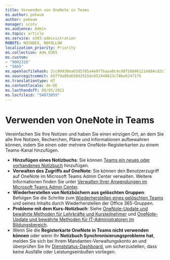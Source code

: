 ```yaml
---
title: Verwenden von OneNote in Teams
ms.author: pebaum
author: pebaum
manager: scotv
ms.audience: Admin
ms.topic: article
ms.service: o365-administration
ROBOTS: NOINDEX, NOFOLLOW
localization_priority: Priority
ms.collection: Adm_O365
ms.custom:
- "9002316"
- "5665"
ms.openlocfilehash: 2cc99930ea63d5705a4e0ffbaea0c4cd8f56b96121e884cd2c7d054e1136226b
ms.sourcegitcommit: b5f7da89a650d2915dc652449623c78be6247175
ms.translationtype: HT
ms.contentlocale: de-DE
ms.lasthandoff: 08/05/2021
ms.locfileid: "54073059"
---
```

# <a name="using-onenote-in-teams"></a>Verwenden von OneNote in Teams

Vereinfachen Sie Ihre Notizen und haben Sie einen einzigen Ort, an dem Sie alle Ihre Notizen, Recherchen, Pläne und Informationen aufbewahren können, indem Sie einen oder mehrere OneNote-Registerkarten zu einem Teams-Kanal hinzufügen.

- **Hinzufügen eines Notizbuchs**: Sie können [Teams ein neues oder vorhandenes Notizbuch](https://support.microsoft.com/office/add-a-onenote-notebook-to-teams-0ec78cc3-ba3b-4279-a88e-aa40af9865c2) hinzufügen.
- **Verwalten des Zugriffs auf OneNote**: Sie können den Benutzerzugriff auf OneNote im Microsoft Teams Admin Center verwalten. Weitere Informationen finden Sie unter [Verwalten Ihrer Anwendungen im Microsoft Teams Admin Center](https://docs.microsoft.com/MicrosoftTeams/manage-apps).
- **Wiederherstellen von Notizbüchern aus gelöschten Gruppen**: Befolgen Sie die Schritte zum [Wiederherstellen eines gelöschten Teams](https://docs.microsoft.com/microsoftteams/archive-or-delete-a-team#restore-a-deleted-team) und seines Inhalts durch Wiederherstellen der Office 365-Gruppen.
- **Probleme mit dem Kurs-Notizbuch**: Siehe [OneNote-Update und bewährte Methoden für Lehrkräfte und Kursteilnehmer](https://support.office.com/article/onenote-update-and-best-practices-for-educators-and-students-dde775f0-8b06-4263-8b54-1e9ddc3dd146) und [OneNote-Update und bewährte Methoden für IT-Administratoren im Bildungsbereich](https://support.office.com/article/onenote-update-and-best-practices-for-it-admins-in-education-9d78f2b2-5e25-4288-b597-b4ba463c7b46).
- Wenn Sie die **Registerkarte OneNote in Teams nicht verwenden können** oder wenn Ihr **Notizbuch Synchronisierungsprobleme hat**, melden Sie sich bei Ihrem Mandanten-Verwaltungskonto an und überprüfen Sie Ihr [Dienststatus-Dashboard](https://docs.microsoft.com/office365/enterprise/view-service-health), um sicherzustellen, dass keine Ausfälle oder Leistungseinbußen vorliegen.
